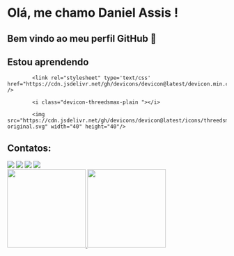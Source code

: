 # Olá, me chamo Daniel Assis ! 
## Bem vindo ao meu perfil GitHub 👋

## Estou aprendendo

            <link rel="stylesheet" type='text/css' href="https://cdn.jsdelivr.net/gh/devicons/devicon@latest/devicon.min.css" />

            <i class="devicon-threedsmax-plain "></i>
                   
            <img src="https://cdn.jsdelivr.net/gh/devicons/devicon@latest/icons/threedsmax/threedsmax-original.svg" width="40" height="40"/>
           

## Contatos:

<div>
<a href="https://www.youtube.com/cheinplays" target="_blank"><img loading="lazy" src="https://img.shields.io/badge/YouTube-FF0000?style=for-the-badge&logo=youtube&logoColor=white" target="_blank"></a>
<a href="https://instagram.com/daniiel_cwb" target="_blank"><img loading="lazy" src="https://img.shields.io/badge/-Instagram-%23E4405F?style=for-the-badge&logo=instagram&logoColor=white" target="_blank"></a>
<a href = "mailto:contato@dannieliradokr"><img loading="lazy" src="https://img.shields.io/badge/Gmail-D14836?style=for-the-badge&logo=gmail&logoColor=white" target="_blank"></a>
<a href="https://www.linkedin.com/in/daniel-assis-88b9772ab" target="_blank"><img loading="lazy" src="https://img.shields.io/badge/-LinkedIn-%230077B5?style=for-the-badge&logo=linkedin&logoColor=white" target="_blank"></a>   
</div>

<div>
<a href="https://github.com/daniel-assis-88b9772ab">
<img loading="lazy" height="180em" src="https://github-readme-stats.vercel.app/api/top-langs/?username=seu-usuário-aqui&layout=compact&langs_count=7&theme=dracula"/>
<img loading="lazy" height="180em" src="https://github-readme-stats.vercel.app/api?username=seu-usuário-aqui&show_icons=true&theme=dracula&include_all_commits=true&count_private=true"/>
</div>

